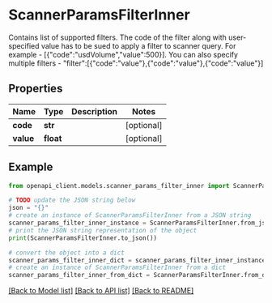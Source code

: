 # ScannerParamsFilterInner

Contains list of supported filters. The code of the filter along with user-specified value has to be sued to apply a filter to scanner query. For example - [{\"code\":\"usdVolume\",\"value\":500}]. You can also specify multiple filters - \"filter\":[{\"code\":\"value\"},{\"code\":\"value\"},{\"code\":\"value\"}]

## Properties

Name | Type | Description | Notes
------------ | ------------- | ------------- | -------------
**code** | **str** |  | [optional] 
**value** | **float** |  | [optional] 

## Example

```python
from openapi_client.models.scanner_params_filter_inner import ScannerParamsFilterInner

# TODO update the JSON string below
json = "{}"
# create an instance of ScannerParamsFilterInner from a JSON string
scanner_params_filter_inner_instance = ScannerParamsFilterInner.from_json(json)
# print the JSON string representation of the object
print(ScannerParamsFilterInner.to_json())

# convert the object into a dict
scanner_params_filter_inner_dict = scanner_params_filter_inner_instance.to_dict()
# create an instance of ScannerParamsFilterInner from a dict
scanner_params_filter_inner_from_dict = ScannerParamsFilterInner.from_dict(scanner_params_filter_inner_dict)
```
[[Back to Model list]](../README.md#documentation-for-models) [[Back to API list]](../README.md#documentation-for-api-endpoints) [[Back to README]](../README.md)


